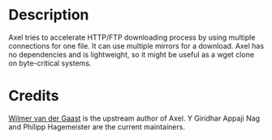 # Description
Axel tries to accelerate HTTP/FTP downloading process by using 
multiple connections for one file. It can use multiple mirrors
for a download. Axel has no dependencies and is lightweight, 
so it might be useful as a wget clone on byte-critical systems.

# Credits
[Wilmer van der Gaast](http://wilmer.gaast.net/) is the upstream author of Axel. Y Giridhar Appaji Nag and Philipp Hagemeister are the current maintainers.
